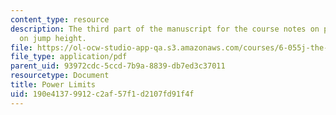 ```yaml
---
content_type: resource
description: The third part of the manuscript for the course notes on power limits
  on jump height.
file: https://ol-ocw-studio-app-qa.s3.amazonaws.com/courses/6-055j-the-art-of-approximation-in-science-and-engineering-spring-2008/190e41379912c2af57f1d2107fd91f4f_feb27b.pdf
file_type: application/pdf
parent_uid: 93972cdc-5ccd-7b9a-8839-db7ed3c37011
resourcetype: Document
title: Power Limits
uid: 190e4137-9912-c2af-57f1-d2107fd91f4f
---
```

